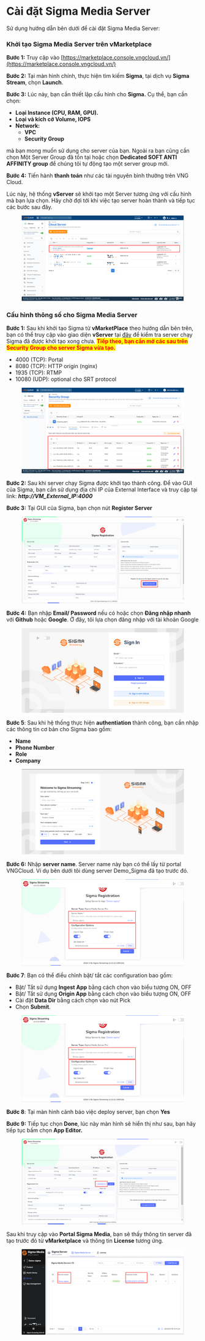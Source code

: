 # Cài đặt Sigma Media Server

Sử dụng hướng dẫn bên dưới để cài đặt Sigma Media Server:

### Khởi tạo Sigma Media Server trên vMarketplace

**Bước 1:** Truy cập vào [https://marketplace.console.vngcloud.vn/](https://marketplace.console.vngcloud.vn/)

**Bước 2:** Tại màn hình chính, thực hiện tìm kiếm **Sigma**, tại dịch vụ **Sigma Stream**, chọn **Launch**.

**Bước 3:** Lúc này, bạn cần thiết lập cấu hình cho **Sigma.** Cụ thể, bạn cần chọn:

* **Loại Instance (CPU, RAM, GPU).**
* **Loại và kích cỡ Volume, IOPS**
* **Network:**
  * **VPC**
  * **Security Group**

mà bạn mong muốn sử dụng cho server của bạn. Ngoài ra bạn cũng cần chọn Một Server Group đã tồn tại hoặc chọn **Dedicated SOFT ANTI AFFINITY group** để chúng tôi tự động tạo một server group mới.

**Bước 4:** Tiến hành **thanh toán** như các tài nguyên bình thường trên VNG Cloud.

Lúc này, hệ thống **vServer** sẽ khởi tạo một Server tương ứng với cấu hình mà bạn lựa chọn. Hãy chờ đợi tới khi việc tạo server hoàn thành và tiếp tục các bước sau đây.

<figure><img src="../../../.gitbook/assets/image (10) (2) (1).png" alt=""><figcaption></figcaption></figure>

### Cấu hình thông số cho Sigma Media Server&#x20;

**Bước 1:** Sau khi khởi tạo Sigma từ **vMarketPlace** theo hướng dẫn bên trên, bạn có thể truy cập vào giao diện **vServer** tại [đây](https://hcm-3.console.vngcloud.vn/vserver/v-server/cloud-server) để kiểm tra server chạy Sigma đã được khởi tạo xong chưa. <mark style="color:red;">**Tiếp theo, bạn cần mở các sau trên Security Group cho server Sigma vừa tạo.**</mark>&#x20;

* 4000 (TCP): Portal
* 8080 (TCP): HTTP origin (nginx)
* 1935 (TCP): RTMP
* 10080 (UDP): optional cho SRT protocol

<figure><img src="../../../.gitbook/assets/image (5) (2) (1).png" alt=""><figcaption></figcaption></figure>

**Bước 2:** Sau khi server chạy Sigma được khởi tạo thành công. Để vào GUI của Sigma, bạn cần sử dụng địa chỉ IP của External Interface và truy cập tại link: _**http://VM\_External\_IP:4000**_

**Bước 3:** Tại GUI của Sigma, bạn chọn nút **Register Server**

<figure><img src="../../../.gitbook/assets/image (6) (2) (1).png" alt=""><figcaption></figcaption></figure>

**Bước 4:** Bạn nhập **Email/ Password** nếu có hoặc chọn **Đăng nhập nhanh** với **Github** hoặc **Google**. Ở đây, tôi lựa chọn đăng nhập với tài khoản Google

<figure><img src="../../../.gitbook/assets/image (7) (2) (1).png" alt=""><figcaption></figcaption></figure>

**Bước 5**: Sau khi hệ thống thực hiện **authentiation** thành công, bạn cần nhập các thông tin cơ bản cho Sigma bao gồm:

* **Name**
* **Phone Number**
* **Role**
* **Company**

<figure><img src="../../../.gitbook/assets/image (8) (2) (1).png" alt=""><figcaption></figcaption></figure>



**Bước 6:** Nhập **server name**. Server name này bạn có thể lấy từ portal VNGCloud. Ví dụ bên dưới tôi dùng server Demo\_Sigma đã tạo trước đó.

<figure><img src="../../../.gitbook/assets/image (9) (2) (1).png" alt=""><figcaption></figcaption></figure>

**Bước 7**: Bạn có thể điều chỉnh bật/ tắt các configuration bao gồm:

* Bật/ Tắt sử dụng **Ingest App** bằng cách chọn vào biểu tượng ON, OFF
* Bật/ Tắt sử dụng **Origin App** bằng cách chọn vào biểu tượng ON, OFF
* Cài đặt **Data Dir** bằng cách chọn vào nút Pick
* Chọn **Submit**.

<figure><img src="../../../.gitbook/assets/image (3) (1) (2).png" alt=""><figcaption></figcaption></figure>

**Bước 8**: Tại màn hình cảnh báo việc deploy server, bạn chọn **Yes**

**Bước 9:** Tiếp tục chọn **Done**, lúc này màn hình sẽ hiển thị như sau, bạn hãy tiếp tục bấm chọn **App Editor.**

<figure><img src="../../../.gitbook/assets/image (1) (1) (2) (1).png" alt=""><figcaption></figcaption></figure>

Sau khi truy cập vào **Portal Sigma Media**, bạn sẽ thấy thông tin server đã tạo trước đó từ **vMarketplace** và thông tin **License** tương ứng.

<figure><img src="../../../.gitbook/assets/image (2) (1) (2) (1).png" alt=""><figcaption></figcaption></figure>
